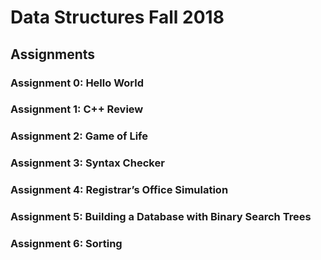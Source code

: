 # Data Structures Fall 2018
## Assignments 
### Assignment 0: Hello World
### Assignment 1: C++ Review
### Assignment 2: Game of Life
### Assignment 3: Syntax Checker
### Assignment 4: Registrar’s Office Simulation
### Assignment 5: Building a Database with Binary Search Trees
### Assignment 6: Sorting
